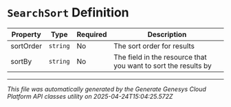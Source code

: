 # `SearchSort` Definition

| Property | Type | Required | Description |
|----------|------|----------|-------------|
| sortOrder | `string` | No | The sort order for results |
| sortBy | `string` | No | The field in the resource that you want to sort the results by |

---

*This file was automatically generated by the Generate Genesys Cloud Platform API classes utility on 2025-04-24T15:04:25.572Z*